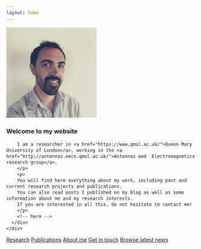 ```yaml
---
layout: home
---
```





<section id="hero" class="section ">
  <div class="container">
    <div class="row">
      <div class="col-md-4 col-sm-6 ">
          <img src="images/me.jpeg" alt="" width="240" height="240" />
        </div>
      <div class="col-md-7 col-sm-6 ">
      <h3>Welcome to my website</h3>
        <p>
        
        I am a researcher in <a href="https://www.qmul.ac.uk/">Queen Mary University of London</a>, working in the <a href="http://antennas.eecs.qmul.ac.uk/">Antennas and  Electromagnetics research group</a>. 
        </p>
        <p>
        You will find here everything about my work, including past and current research projects and publications.
        You can also read posts I published on my blog as well as some information about me and my research interests.
        If you are interested in all this, do not hesitate to contact me!
        </p>
        <!-- hero --> 
      </div>
    </div>




</div>

<!-- 
<div class="row">
  <div class="col-md-12 text-center">
    <div class="btn-group btn-group-lg">
    <a  type="button" href="{{ site.baseurl }}/research" class="btn btn-primary">Research</a>
    <a  type="button" href="{{ site.baseurl }}/publications" class="btn btn-primary">Publications</a>
    <a  type="button" href="{{ site.baseurl }}/about"  class="btn btn-primary">About me</a>
    <a  type="button" href="{{ site.baseurl }}/contact"  class="btn btn-primary">Get in touch</a>
    <a  type="button" href="{{ site.baseurl }}/projects/News"  class="btn btn-primary">Browse latest news</a>
</div>
</div>
</div> -->

<div class="row">
  <div class="col-md-12 text-center">
    <!-- <div class="btn-group btn-group-lg"> -->
    <div class="btn-group btn-group-lg" role="group" aria-label="...">
      <!-- <a  href="{{ site.baseurl }}/research" class="btn btn-group-lg btn-primary">Research</a> -->
      <a  type="button" href="{{ site.baseurl }}/research" class="btn btn-primary">Research</a>
      <a  type="button" href="{{ site.baseurl }}/publications" class="btn btn-primary">Publications</a>
      <a  type="button" href="{{ site.baseurl }}/about"  class="btn btn-primary">About me</a>
      <a  type="button" href="{{ site.baseurl }}/contact"  class="btn btn-primary">Get in touch</a>
      <a  type="button" href="{{ site.baseurl }}/projects/News"  class="btn btn-primary">Browse latest news</a>
   </div>
  </div>
</div>

</section>
